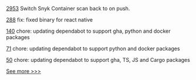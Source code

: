 
[2953](https://github.com/hyperledger/aries-cloudagent-python/pull/2953) Switch Snyk Container scan back to on push.

[288](https://github.com/hyperledger/indy-vdr/pull/288) fix: fixed binary for react native

[140](https://github.com/hyperledger/indy-test-automation/pull/140) chore: updating dependabot to support gha, python and docker packages

[71](https://github.com/hyperledger/indy-node-monitor/pull/71) chore: updating dependabot to support python and docker packages

[50](https://github.com/hyperledger/indy-besu/pull/50) chore: updating dependabot to support gha, TS, JS and Cargo packages


[See more >>>](https://start-here.hyperledger.org/pull-requests)
